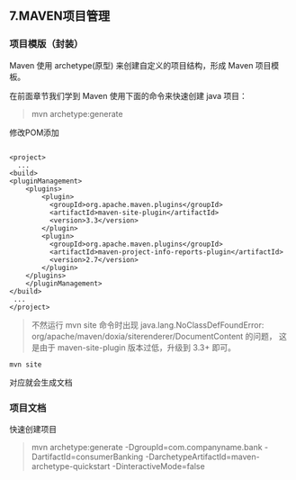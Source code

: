 
## 7.MAVEN项目管理

### 项目模版（封装）
Maven 使用 archetype(原型) 来创建自定义的项目结构，形成 Maven 项目模板。

在前面章节我们学到 Maven 使用下面的命令来快速创建 java 项目：

> mvn archetype:generate



修改POM添加


```

<project>
  ...
<build>
<pluginManagement>
    <plugins>
        <plugin>
          <groupId>org.apache.maven.plugins</groupId>
          <artifactId>maven-site-plugin</artifactId>
          <version>3.3</version>
        </plugin>
        <plugin>
          <groupId>org.apache.maven.plugins</groupId>
          <artifactId>maven-project-info-reports-plugin</artifactId>
          <version>2.7</version>
        </plugin>
    </plugins>
    </pluginManagement>
</build>
 ...
</project>
```

> 不然运行 mvn site 命令时出现 java.lang.NoClassDefFoundError: org/apache/maven/doxia/siterenderer/DocumentContent 的问题， 这是由于 maven-site-plugin 版本过低，升级到 3.3+ 即可。


`mvn site`

对应就会生成文档


### 项目文档

快速创建项目

> mvn archetype:generate -DgroupId=com.companyname.bank -DartifactId=consumerBanking -DarchetypeArtifactId=maven-archetype-quickstart -DinteractiveMode=false

